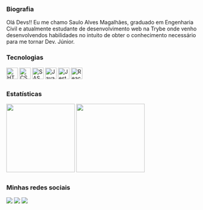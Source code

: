 ### Biografia
<p> Olá Devs!! Eu me chamo Saulo Alves Magalhães, graduado em Engenharia Civil e atualmente estudante de desenvolvimento web na Trybe onde venho desenvolvendos habilidades no intuito de obter o conhecimento necessário para me tornar Dev. Júnior. </p>


### Tecnologias
<div style:"display: inline_block">
  <img align="center" alt="HTML5" height="30" src="https://cdn.jsdelivr.net/gh/devicons/devicon/icons/html5/html5-original-wordmark.svg" />
  <img align="center" alt="CSS3" height="30" src="https://cdn.jsdelivr.net/gh/devicons/devicon/icons/css3/css3-original-wordmark.svg" />
  <img align="center" alt="SASS" height="30" src="https://cdn.jsdelivr.net/gh/devicons/devicon/icons/sass/sass-original.svg" />
  <img align="center" alt="Javascript" height="30" src="https://cdn.jsdelivr.net/gh/devicons/devicon/icons/javascript/javascript-original.svg" />
  <img align="center" alt="Jest" height="30" src="https://cdn.jsdelivr.net/gh/devicons/devicon@v2.14.0/icons/jest/jest-plain.svg" />
  <img align="center" alt="ReactJs" height="30" src="https://cdn.jsdelivr.net/gh/devicons/devicon/icons/react/react-original-wordmark.svg" />
</div>

##
### Estatísticas
<div>
  <img align="center" height="180em" src="https://github-readme-stats.vercel.app/api?username=saulomagalhaes&show_icons=true&theme=radical" />
  <img align="center" height="180em" src="https://github-readme-stats.vercel.app/api/top-langs/?username=saulomagalhaes&layout=compact&theme=radical" />
</div>

##
### Minhas redes sociais 
<div>
  <a href="https://www.instagram.com/saulo_magalhaes1/" target="_blank"><img src="https://img.shields.io/badge/Instagram-E4405F?style=for-the-badge&logo=instagram&logoColor=white" target="_blank"></a>
  <a href="https://www.linkedin.com/in/sauloam" target="_blank"><img src="https://img.shields.io/badge/LinkedIn-0077B5?style=for-the-badge&logo=linkedin&logoColor=white" target="_blank"></a>
  <a href="https://github.com/saulomagalhaes" target="_blank"><img src="https://img.shields.io/badge/GitHub-100000?style=for-the-badge&logo=github&logoColor=white" target="_blank"></a>
</div>

